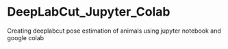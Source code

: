 # DeepLabCut_Jupyter_Colab
Creating deeplabcut pose estimation of animals using jupyter notebook and google colab
